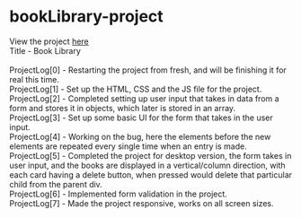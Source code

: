 # bookLibrary-project
View the project <a href="https://vibhatsu08.github.io/bookLibrary-project/">here</a>
</br>
Title - Book Library </br>
</br>
ProjectLog[0] - Restarting the project from fresh, and will be finishing it for real this time. </br>
ProjectLog[1] - Set up the HTML, CSS and the JS file for the project. </br>
ProjectLog[2] - Completed setting up user input that takes in data from a form and stores it in objects, which later is stored in an array. </br>
ProjectLog[3] - Set up some basic UI for the form that takes in the user input. </br>
ProjectLog[4] - Working on the bug, here the elements before the new elements are repeated every single time when an entry is made. </br>
ProjectLog[5] - Completed the project for desktop version, the form takes in user input, and the books are displayed in a vertical/column direction, with each card having a delete button, when pressed would delete that particular child from the parent div. </br>
ProjectLog[6] - Implemented form validation in the project. </br>
ProjectLog[7] - Made the project responsive, works on all screen sizes. </br>